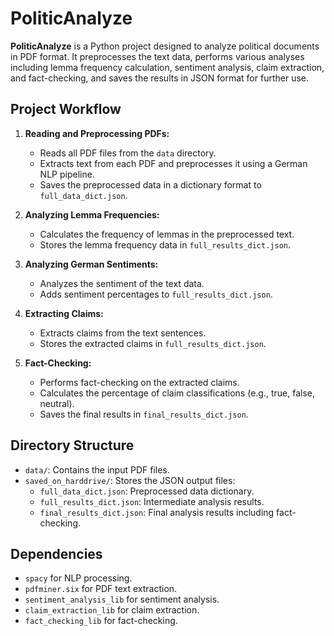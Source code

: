# PoliticAnalyze

**PoliticAnalyze** is a Python project designed to analyze political documents in PDF format. It preprocesses the text data, performs various analyses including lemma frequency calculation, sentiment analysis, claim extraction, and fact-checking, and saves the results in JSON format for further use.

## Project Workflow

1. **Reading and Preprocessing PDFs:**
   - Reads all PDF files from the `data` directory.
   - Extracts text from each PDF and preprocesses it using a German NLP pipeline.
   - Saves the preprocessed data in a dictionary format to `full_data_dict.json`.

2. **Analyzing Lemma Frequencies:**
   - Calculates the frequency of lemmas in the preprocessed text.
   - Stores the lemma frequency data in `full_results_dict.json`.

3. **Analyzing German Sentiments:**
   - Analyzes the sentiment of the text data.
   - Adds sentiment percentages to `full_results_dict.json`.

4. **Extracting Claims:**
   - Extracts claims from the text sentences.
   - Stores the extracted claims in `full_results_dict.json`.

5. **Fact-Checking:**
   - Performs fact-checking on the extracted claims.
   - Calculates the percentage of claim classifications (e.g., true, false, neutral).
   - Saves the final results in `final_results_dict.json`.

## Directory Structure

- `data/`: Contains the input PDF files.
- `saved_on_harddrive/`: Stores the JSON output files:
  - `full_data_dict.json`: Preprocessed data dictionary.
  - `full_results_dict.json`: Intermediate analysis results.
  - `final_results_dict.json`: Final analysis results including fact-checking.

## Dependencies

- `spacy` for NLP processing.
- `pdfminer.six` for PDF text extraction.
- `sentiment_analysis_lib` for sentiment analysis.
- `claim_extraction_lib` for claim extraction.
- `fact_checking_lib` for fact-checking.
